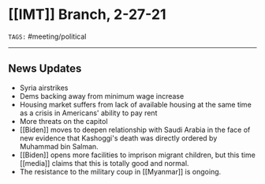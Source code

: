 # [[IMT]] Branch, 2-27-21
`TAGS:` #meeting/political 

---
## News Updates
- Syria airstrikes
- Dems backing away from minimum wage increase
- Housing market suffers from lack of available housing at the same time as a crisis in Americans' ability to pay rent
- More threats on the capitol 
- [[Biden]] moves to deepen relationship with Saudi Arabia in the face of new evidence that Kashoggi's death was directly ordered by Muhammad bin Salman. 
- [[Biden]] opens more facilities to imprison migrant children, but this time [[media]] claims that this is totally good and normal. 
- The resistance to the military coup in [[Myanmar]] is ongoing. 